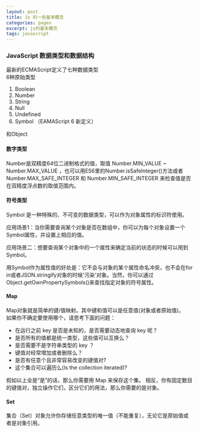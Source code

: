 ```yaml
---
layout: post
title: Js 的一些基本概念
categories: pages
excerpt: js的基本概念
tags: javascript
---
```


### JavaScript 数据类型和数据结构
最新的ECMAScript定义了七种数据类型    
6种原始类型    
1. Boolean
2. Number
3. String
4. Null
5. Undefined
6. Symbol （EAMAScript 6 新定义）

和Object

#### 数字类型
Number是双精度64位二进制格式的值，取值 Number.MIN_VALUE ~ Number.MAX_VALUE ，也可以用ES6里的Number.isSafeInteger()方法或者Number.MAX_SAFE_INTEGER 和 Number.MIN_SAFE_INTEGER 来检查值是否在双精度浮点数的取值范围内。

#### 符号类型
Symbol 是一种特殊的、不可变的数据类型，可以作为对象属性的标识符使用。    

应用场景1：当你需要查询某个对象是否在数组中，你可以为每个对象设置一个Symbol属性，并设置上相应的值。    

应用场景二：想要查询某个对象中的一个属性来确定当前的状态的时候可以用到Symbol。   

用Symbol作为属性值的好处是：它不会与对象的某个属性命名冲突，也不会在for in或者JSON.stringify对象的时候'污染'对象。当然，你可以通过Object.getOwnPropertySymbols()来查找指定对象的符号属性。

#### Map
Map对象就是简单的键/值映射。其中键和值可以是任意值(对象或者原始值)。   
如果你不确定要使用哪个，请思考下面的问题：

* 在运行之前 key 是否是未知的，是否需要动态地查询 key 呢？
* 是否所有的值都是统一类型，这些值可以互换么？
* 是否需要不是字符串类型的 key ？
* 键值对经常增加或者删除么？
* 是否有任意个且非常容易改变的键值对?
* 这个集合可以遍历么(Is the collection iterated)?    

假如以上全是“是”的话，那么你需要用 Map 来保存这个集。 相反，你有固定数目的键值对，独立操作它们，区分它们的用法，那么你需要的是对象。
#### Set
集合（Set）对象允许你存储任意类型的唯一值（不能重复），无论它是原始值或者是对象引用。
